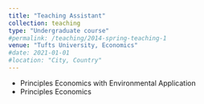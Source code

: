 ```yaml
---
title: "Teaching Assistant"
collection: teaching
type: "Undergraduate course"
#permalink: /teaching/2014-spring-teaching-1
venue: "Tufts University, Economics"
#date: 2021-01-01
#location: "City, Country"
---
```

- Principles Economics with Environmental Application
- Principles Economics